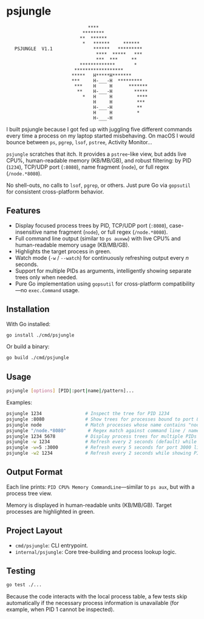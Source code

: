 # psjungle

```
                              ****
                            ********
                           **  ******
                            *   ******     ******
   PSJUNGLE  V1.1               ******   *********
                                 ****  *****   ***
                                 ***  ***     **
                           *************       *
                         ******************
                        *****   H*****H*******
                        ***     H-___-H  *********
                         ***    H     H      *******
                          **    H-___-H        *****
                            *   H     H         ****
                                H     H         ***
                                H-___-H         **
                                H     H         *
                                H-___-H
```

I built psjungle because I got fed up with juggling five different commands
every time a process on my laptop started misbehaving. On macOS I would bounce
between `ps`, `pgrep`, `lsof`, `pstree`, Activity Monitor...

`psjungle` scratches that itch. It provides a `pstree`-like view, but adds live
CPU%, human-readable memory (KB/MB/GB), and robust filtering: by PID (`1234`),
TCP/UDP port (`:8080`), name fragment (`node`), or full regex (`/node.*8080`).

No shell-outs, no calls to `lsof`, `pgrep`, or others. Just pure Go via
`gopsutil` for consistent cross-platform behavior.

## Features

- Display focused process trees by PID, TCP/UDP port (`:8080`), case-insensitive name fragment (`node`), or full regex (`/node.*8080`).
- Full command line output (similar to `ps auxww`) with live CPU% and human-readable memory usage (KB/MB/GB).
- Highlights the target process in green.
- Watch mode (`-w` / `--watch`) for continuously refreshing output every *n* seconds.
- Support for multiple PIDs as arguments, intelligently showing separate trees only when needed.
- Pure Go implementation using `gopsutil` for cross-platform compatibility—no `exec.Command` usage.

## Installation

With Go installed:

```bash
go install ./cmd/psjungle
```

Or build a binary:

```bash
go build ./cmd/psjungle
```

## Usage

```bash
psjungle [options] [PID|:port|name|/pattern]...
```

Examples:

```bash
psjungle 1234                # Inspect the tree for PID 1234
psjungle :8080               # Show trees for processes bound to port 8080
psjungle node                # Match processes whose name contains "node" (case-insensitive)
psjungle "/node.*8080"        # Regex match against command line / name
psjungle 1234 5678           # Display process trees for multiple PIDs (intelligently shows separate trees only when needed)
psjungle -w 1234             # Refresh every 2 seconds (default) while showing PID 1234
psjungle -w=5 :3000          # Refresh every 5 seconds for port 3000 listeners
psjungle -w2 1234            # Refresh every 2 seconds while showing PID 1234 (alternative format)
```

## Output Format

Each line prints: `PID CPU% Memory CommandLine`—similar to `ps aux`, but with a process tree view.

Memory is displayed in human-readable units (KB/MB/GB). Target processes are highlighted in green.

## Project Layout

- `cmd/psjungle`: CLI entrypoint.
- `internal/psjungle`: Core tree-building and process lookup logic.

## Testing

```bash
go test ./...
```

Because the code interacts with the local process table, a few tests skip
automatically if the necessary process information is unavailable (for example,
when PID 1 cannot be inspected).
